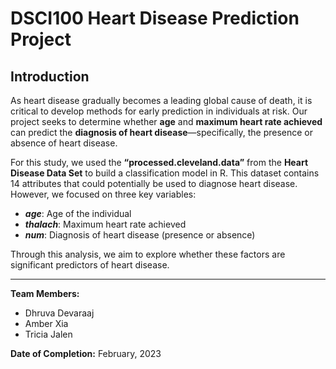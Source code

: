 # DSCI100 Heart Disease Prediction Project

## Introduction

As heart disease gradually becomes a leading global cause of death, it is critical to develop methods for early prediction in individuals at risk. Our project seeks to determine whether **age** and **maximum heart rate achieved** can predict the **diagnosis of heart disease**—specifically, the presence or absence of heart disease.

For this study, we used the **“processed.cleveland.data”** from the **Heart Disease Data Set** to build a classification model in R. This dataset contains 14 attributes that could potentially be used to diagnose heart disease. However, we focused on three key variables:

- _**age**_: Age of the individual
- _**thalach**_: Maximum heart rate achieved
- _**num**_: Diagnosis of heart disease (presence or absence)

Through this analysis, we aim to explore whether these factors are significant predictors of heart disease.

---

**Team Members:**

- Dhruva Devaraaj
- Amber Xia
- Tricia Jalen

**Date of Completion:** February, 2023
